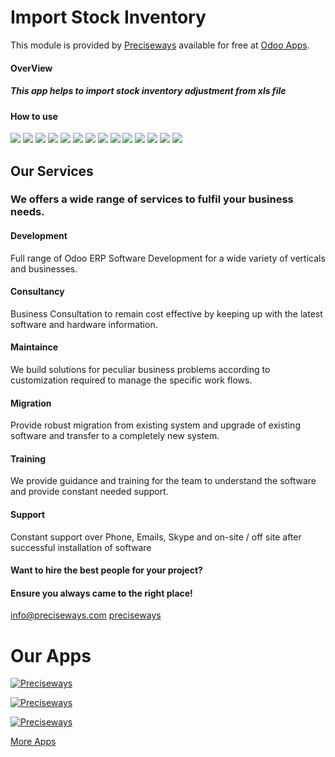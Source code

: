 # Import Stock Inventory

This module is provided by [Preciseways](https://preciseways.com) available for free at [Odoo Apps](https://apps.odoo.com/apps/modules/12.0/pways_import_stock_inventory/).

#### OverView

##### This app helps to import stock inventory adjustment from xls file

#### How to use

![](static/description/img/img1.png) ![](static/description/img/img2.png) ![](static/description/img/img3.png) ![](static/description/img/img4.png) ![](static/description/img/img5.png) ![](static/description/img/img6.png) ![](static/description/img/img7.png) ![](static/description/img/img8.png) ![](static/description/img/img9.png) ![](static/description/img/img10.png) ![](static/description/img/img11.png) ![](static/description/img/img12.png) ![](static/description/img/img13.png) ![](static/description/img/img14.png)

Our Services
------------

### We offers a wide range of services to fulfil your business needs.

#### Development

Full range of Odoo ERP Software Development for a wide variety of verticals and businesses.

  

#### Consultancy

Business Consultation to remain cost effective by keeping up with the latest software and hardware information.

  

#### Maintaince

We build solutions for peculiar business problems according to customization required to manage the specific work flows.

  

#### Migration

Provide robust migration from existing system and upgrade of existing software and transfer to a completely new system.

  

#### Training

We provide guidance and training for the team to understand the software and provide constant needed support.

  

#### Support

Constant support over Phone, Emails, Skype and on-site / off site after successful installation of software

  

#### Want to hire the best people for your project?

#### Ensure you always came to the right place!

[info@preciseways.com](mailto:support@preciseways.com) [preciseways](skype:preciseways?chat)

Our Apps
========

[![Preciseways](static/description/img/app_1.png)](https://apps.odoo.com/apps/modules/14.0/pways_direct_transfer/)

[![Preciseways](static/description/img/app_2.png)](https://apps.odoo.com/apps/modules/14.0/pways_hr_leave_carry_forward/ )

[![Preciseways](static/description/img/app_3.png)](https://apps.odoo.com/apps/modules/14.0/pways_pos_summary_report/)

[More Apps](https://apps.odoo.com/apps/modules/browse?search=preciseways)

